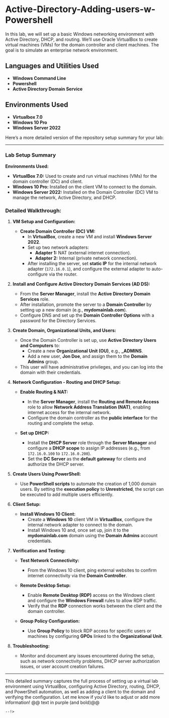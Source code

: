 # Active-Directory-Adding-users-w-Powershell
In this lab, we will set up a basic Windows networking environment with Active Directory, DHCP, and routing. We’ll use Oracle VirtualBox to create virtual machines (VMs) for the domain controller and client machines. The goal is to simulate an enterprise network environment.

<h2>Languages and Utilities Used</h2>

- <b>Windows Command Line</b>
- <b>Powershell</b>
- <b>Active Directory Domain Service</b>


<h2>Environments Used </h2>

- <b>Virtualbox 7.0</b>
- <b>Windows 10 Pro</b>
- <b>Windows Server 2022</b> 


Here’s a more detailed version of the repository setup summary for your lab:

---

### **Lab Setup Summary**

**Environments Used:**
- **VirtualBox 7.0:** Used to create and run virtual machines (VMs) for the domain controller (DC) and client.
- **Windows 10 Pro:** Installed on the client VM to connect to the domain.
- **Windows Server 2022:** Installed on the Domain Controller (DC) VM to manage the network, Active Directory, and DHCP.

### **Detailed Walkthrough:**

1. **VM Setup and Configuration:**
   - **Create Domain Controller (DC) VM:**
     - In **VirtualBox**, create a new VM and install **Windows Server 2022**.
     - Set up two network adapters:
       - **Adapter 1:** NAT (external internet connection).
       - **Adapter 2:** Internal (private network connection).
     - After installing the server, set **static IP** for the internal network adapter (`172.16.0.1`), and configure the external adapter to auto-configure via the router.
   
2. **Install and Configure Active Directory Domain Services (AD DS):**
   - From the **Server Manager**, install the **Active Directory Domain Services** role.
   - After installation, promote the server to a **Domain Controller** by setting up a new domain (e.g., **mydomainlab.com**).
   - Configure DNS and set up the **Domain Controller Options** with a password for the Directory Services.
   
3. **Create Domain, Organizational Units, and Users:**
   - Once the Domain Controller is set up, use **Active Directory Users and Computers** to:
     - Create a new **Organizational Unit (OU)**, e.g., **_ADMINS**.
     - Add a new user, **Jon Doe**, and assign them to the **Domain Admins** group.
   - This user will have administrative privileges, and you can log into the domain with their credentials.

4. **Network Configuration - Routing and DHCP Setup:**
   - **Enable Routing & NAT:**
     - In the **Server Manager**, install the **Routing and Remote Access** role to allow **Network Address Translation (NAT)**, enabling internet access for the internal network.
     - Configure the domain controller as the **public interface** for the routing and complete the setup.
   
   - **Set up DHCP:**
     - Install the **DHCP Server** role through the **Server Manager** and configure a **DHCP scope** to assign IP addresses (e.g., from `172.16.0.100` to `172.16.0.200`).
     - Set the **DC Server** as the **default gateway** for clients and authorize the DHCP server.

5. **Create Users Using PowerShell:**
   - Use **PowerShell scripts** to automate the creation of 1,000 domain users. By setting the **execution policy** to **Unrestricted**, the script can be executed to add multiple users efficiently.

6. **Client Setup:**
   - **Install Windows 10 Client:**
     - Create a **Windows 10** client VM in **VirtualBox**, configure the internal network adapter to connect to the domain.
     - Install Windows 10 and, once set up, join it to the **mydomainlab.com** domain using the **Domain Admins** account credentials.
   
7. **Verification and Testing:**
   - **Test Network Connectivity:**
     - From the Windows 10 client, ping external websites to confirm internet connectivity via the **Domain Controller**.
   
   - **Remote Desktop Setup:**
     - Enable **Remote Desktop (RDP)** access on the Windows client and configure the **Windows Firewall** rules to allow RDP traffic.
     - Verify that the **RDP** connection works between the client and the domain controller.
   
   - **Group Policy Configuration:**
     - Use **Group Policy** to block RDP access for specific users or machines by configuring **GPOs** linked to the **Organizational Unit**.

8. **Troubleshooting:**
   - Monitor and document any issues encountered during the setup, such as network connectivity problems, DHCP server authorization issues, or user account creation failures.

---

This detailed summary captures the full process of setting up a virtual lab environment using VirtualBox, configuring Active Directory, routing, DHCP, and PowerShell automation, as well as adding a client to the domain and verifying the configuration. Let me know if you'd like to adjust or add more information!
@@ text in purple (and bold)@@
```
--!>

